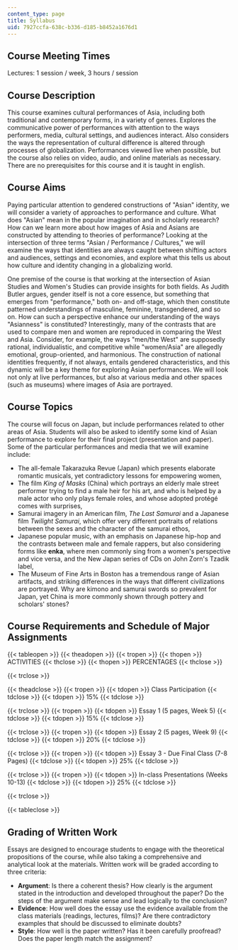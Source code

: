 ```yaml
---
content_type: page
title: Syllabus
uid: 7927ccfa-638c-b336-d185-b8452a1676d1
---
```


Course Meeting Times
--------------------

Lectures: 1 session / week, 3 hours / session

Course Description
------------------

This course examines cultural performances of Asia, including both traditional and contemporary forms, in a variety of genres. Explores the communicative power of performances with attention to the ways performers, media, cultural settings, and audiences interact. Also considers the ways the representation of cultural difference is altered through processes of globalization. Performances viewed live when possible, but the course also relies on video, audio, and online materials as necessary. There are no prerequisites for this course and it is taught in english.

Course Aims
-----------

Paying particular attention to gendered constructions of "Asian" identity, we will consider a variety of approaches to performance and culture. What does "Asian" mean in the popular imagination and in scholarly research? How can we learn more about how images of Asia and Asians are constructed by attending to theories of performance? Looking at the intersection of three terms "Asian / Performance / Cultures," we will examine the ways that identities are always caught between shifting actors and audiences, settings and economies, and explore what this tells us about how culture and identity changing in a globalizing world.

One premise of the course is that working at the intersection of Asian Studies and Women's Studies can provide insights for both fields. As Judith Butler argues, gender itself is not a core essence, but something that emerges from "performance," both on- and off-stage, which then constitute patterned understandings of masculine, feminine, transgendered, and so on. How can such a perspective enhance our understanding of the ways "Asianness" is constituted? Interestingly, many of the contrasts that are used to compare men and women are reproduced in comparing the West and Asia. Consider, for example, the ways "men/the West" are supposedly rational, individualistic, and competitive while "women/Asia" are allegedly emotional, group-oriented, and harmonious. The construction of national identities frequently, if not always, entails gendered characteristics, and this dynamic will be a key theme for exploring Asian performances. We will look not only at live performances, but also at various media and other spaces (such as museums) where images of Asia are portrayed.

Course Topics
-------------

The course will focus on Japan, but include performances related to other areas of Asia. Students will also be asked to identify some kind of Asian performance to explore for their final project (presentation and paper). Some of the particular performances and media that we will examine include:

*   The all-female Takarazuka Revue (Japan) which presents elaborate romantic musicals, yet contradictory lessons for empowering women,
*   The film _King of Masks_ (China) which portrays an elderly male street performer trying to find a male heir for his art, and who is helped by a male actor who only plays female roles, and whose adopted protégé comes with surprises,
*   Samurai imagery in an American film, _The Last Samurai_ and a Japanese film _Twilight Samurai_, which offer very different portraits of relations between the sexes and the character of the samurai ethos,
*   Japanese popular music, with an emphasis on Japanese hip-hop and the contrasts between male and female rappers, but also considering forms like **enka**, where men commonly sing from a women's perspective and vice versa, and the New Japan series of CDs on John Zorn's Tzadik label,
*   The Museum of Fine Arts in Boston has a tremendous range of Asian artifacts, and striking differences in the ways that different civilizations are portrayed. Why are kimono and samurai swords so prevalent for Japan, yet China is more commonly shown through pottery and scholars' stones?

Course Requirements and Schedule of Major Assignments
-----------------------------------------------------

{{< tableopen >}}
{{< theadopen >}}
{{< tropen >}}
{{< thopen >}}
ACTIVITIES
{{< thclose >}}
{{< thopen >}}
PERCENTAGES
{{< thclose >}}

{{< trclose >}}

{{< theadclose >}}
{{< tropen >}}
{{< tdopen >}}
Class Participation
{{< tdclose >}}
{{< tdopen >}}
15%
{{< tdclose >}}

{{< trclose >}}
{{< tropen >}}
{{< tdopen >}}
Essay 1 (5 pages, Week 5)
{{< tdclose >}}
{{< tdopen >}}
15%
{{< tdclose >}}

{{< trclose >}}
{{< tropen >}}
{{< tdopen >}}
Essay 2 (5 pages, Week 9)
{{< tdclose >}}
{{< tdopen >}}
20%
{{< tdclose >}}

{{< trclose >}}
{{< tropen >}}
{{< tdopen >}}
Essay 3 - Due Final Class (7-8 Pages)
{{< tdclose >}}
{{< tdopen >}}
25%
{{< tdclose >}}

{{< trclose >}}
{{< tropen >}}
{{< tdopen >}}
In-class Presentations (Weeks 10-13)
{{< tdclose >}}
{{< tdopen >}}
25%
{{< tdclose >}}

{{< trclose >}}

{{< tableclose >}}

  

Grading of Written Work
-----------------------

Essays are designed to encourage students to engage with the theoretical propositions of the course, while also taking a comprehensive and analytical look at the materials. Written work will be graded according to three criteria:

*   **Argument**: Is there a coherent thesis? How clearly is the argument stated in the introduction and developed throughout the paper? Do the steps of the argument make sense and lead logically to the conclusion?
*   **Evidence**: How well does the essay use the evidence available from the class materials (readings, lectures, films)? Are there contradictory examples that should be discussed to eliminate doubts?
*   **Style**: How well is the paper written? Has it been carefully proofread? Does the paper length match the assignment?